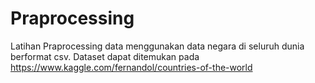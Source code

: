 # Praprocessing
Latihan Praprocessing data menggunakan data negara di seluruh dunia berformat csv. Dataset dapat ditemukan pada 
https://www.kaggle.com/fernandol/countries-of-the-world

